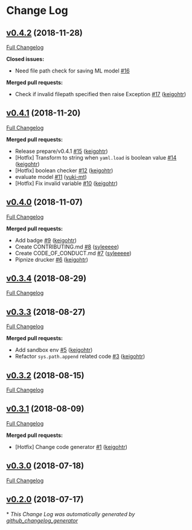 # Change Log

## [v0.4.2](https://github.com/rekcurd/drucker/tree/v0.4.2) (2018-11-28)
[Full Changelog](https://github.com/rekcurd/drucker/compare/v0.4.1...v0.4.2)

**Closed issues:**

- Need file path check for saving ML model [\#16](https://github.com/rekcurd/drucker/issues/16)

**Merged pull requests:**

- Check if invalid filepath specified then raise Exception [\#17](https://github.com/rekcurd/drucker/pull/17) ([keigohtr](https://github.com/keigohtr))

## [v0.4.1](https://github.com/rekcurd/drucker/tree/v0.4.1) (2018-11-20)
[Full Changelog](https://github.com/rekcurd/drucker/compare/v0.4.0...v0.4.1)

**Merged pull requests:**

- Release prepare/v0.4.1 [\#15](https://github.com/rekcurd/drucker/pull/15) ([keigohtr](https://github.com/keigohtr))
- \[Hotfix\] Transform to string when `yaml.load` is boolean value [\#14](https://github.com/rekcurd/drucker/pull/14) ([keigohtr](https://github.com/keigohtr))
- \[Hotfix\] boolean checker [\#12](https://github.com/rekcurd/drucker/pull/12) ([keigohtr](https://github.com/keigohtr))
- evaluate model [\#11](https://github.com/rekcurd/drucker/pull/11) ([yuki-mt](https://github.com/yuki-mt))
- \[Hotfix\] Fix invalid variable [\#10](https://github.com/rekcurd/drucker/pull/10) ([keigohtr](https://github.com/keigohtr))

## [v0.4.0](https://github.com/rekcurd/drucker/tree/v0.4.0) (2018-11-07)
[Full Changelog](https://github.com/rekcurd/drucker/compare/v0.3.4...v0.4.0)

**Merged pull requests:**

- Add badge [\#9](https://github.com/rekcurd/drucker/pull/9) ([keigohtr](https://github.com/keigohtr))
- Create CONTRIBUTING.md [\#8](https://github.com/rekcurd/drucker/pull/8) ([syleeeee](https://github.com/syleeeee))
- Create CODE\_OF\_CONDUCT.md [\#7](https://github.com/rekcurd/drucker/pull/7) ([syleeeee](https://github.com/syleeeee))
- Pipnize drucker [\#6](https://github.com/rekcurd/drucker/pull/6) ([keigohtr](https://github.com/keigohtr))

## [v0.3.4](https://github.com/rekcurd/drucker/tree/v0.3.4) (2018-08-29)
[Full Changelog](https://github.com/rekcurd/drucker/compare/v0.3.3...v0.3.4)

## [v0.3.3](https://github.com/rekcurd/drucker/tree/v0.3.3) (2018-08-27)
[Full Changelog](https://github.com/rekcurd/drucker/compare/v0.3.2...v0.3.3)

**Merged pull requests:**

- Add sandbox env [\#5](https://github.com/rekcurd/drucker/pull/5) ([keigohtr](https://github.com/keigohtr))
- Refactor `sys.path.append` related code [\#3](https://github.com/rekcurd/drucker/pull/3) ([keigohtr](https://github.com/keigohtr))

## [v0.3.2](https://github.com/rekcurd/drucker/tree/v0.3.2) (2018-08-15)
[Full Changelog](https://github.com/rekcurd/drucker/compare/v0.3.1...v0.3.2)

## [v0.3.1](https://github.com/rekcurd/drucker/tree/v0.3.1) (2018-08-09)
[Full Changelog](https://github.com/rekcurd/drucker/compare/v0.3.0...v0.3.1)

**Merged pull requests:**

- \[Hotfix\] Change code generator [\#1](https://github.com/rekcurd/drucker/pull/1) ([keigohtr](https://github.com/keigohtr))

## [v0.3.0](https://github.com/rekcurd/drucker/tree/v0.3.0) (2018-07-18)
[Full Changelog](https://github.com/rekcurd/drucker/compare/v0.2.0...v0.3.0)

## [v0.2.0](https://github.com/rekcurd/drucker/tree/v0.2.0) (2018-07-17)


\* *This Change Log was automatically generated by [github_changelog_generator](https://github.com/skywinder/Github-Changelog-Generator)*
